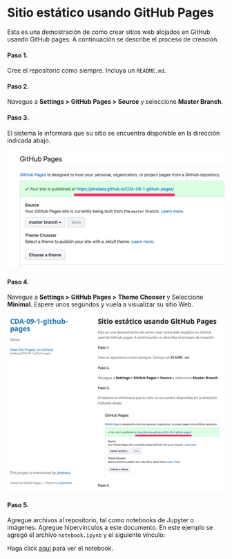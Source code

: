 # Sitio estático usando GitHub Pages


Esta es una demostración de como crear sitios web alojados en GitHub usando GitHub pages. A continuación se describe el proceso de creación. 

#### Paso 1.

Cree el repositorio como siempre. Incluya un `README.md`. 


#### Paso 2. 

Navegue a **Settings > GitHub Pages > Source** y seleccione  **Master Branch**.


#### Paso 3.

El sistema le informará que su sitio se encuentra disponible en la dirección indicada abajo.

![IMG1](img/sitio-1.jpg)


#### Paso 4.

Navegue a **Settings > GitHub Pages > Theme Chooser** y Seleccione **Minimal**. Espere unos segundos y vuela a visualizar su sitio Web.

![IMG"](img/sitio-2.jpg)


#### Paso 5.

Agregue archivos al repositorio, tal como notebooks de Jupyter o imágenes. Agregue hipervínculos a este documento. En este ejemplo se agregó el archivo `notebook.ipynb` y el siguiente vínculo:

Haga click [aquí](notebook.ipynb) para ver el notebook.
